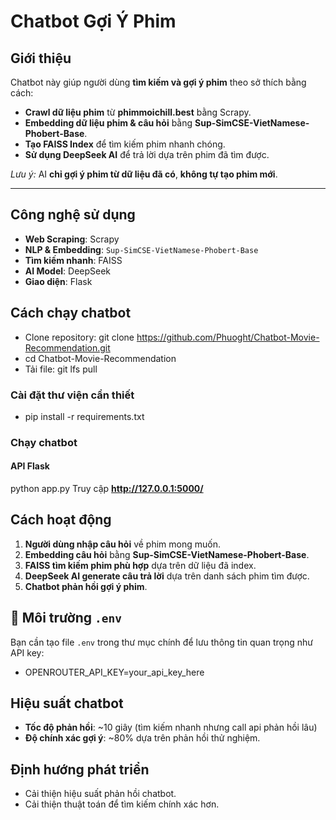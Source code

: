 # Chatbot Gợi Ý Phim

## Giới thiệu
Chatbot này giúp người dùng **tìm kiếm và gợi ý phim** theo sở thích bằng cách:
- **Crawl dữ liệu phim** từ **phimmoichill.best** bằng Scrapy.
- **Embedding dữ liệu phim & câu hỏi** bằng **Sup-SimCSE-VietNamese-Phobert-Base**.
- **Tạo FAISS Index** để tìm kiếm phim nhanh chóng.
- **Sử dụng DeepSeek AI** để trả lời dựa trên phim đã tìm được.

*Lưu ý:* AI **chỉ gợi ý phim từ dữ liệu đã có**, **không tự tạo phim mới**.

---


## Công nghệ sử dụng
- **Web Scraping**: Scrapy  
- **NLP & Embedding**: `Sup-SimCSE-VietNamese-Phobert-Base`  
- **Tìm kiếm nhanh**: FAISS  
- **AI Model**: DeepSeek  
- **Giao diện**: Flask


## Cách chạy chatbot
- Clone repository: git clone https://github.com/Phuoght/Chatbot-Movie-Recommendation.git
- cd Chatbot-Movie-Recommendation
- Tải file: git lfs pull

### Cài đặt thư viện cần thiết
- pip install -r requirements.txt

### Chạy chatbot

#### API Flask
python app.py
Truy cập **http://127.0.0.1:5000/** 


## Cách hoạt động
1. **Người dùng nhập câu hỏi** về phim mong muốn.
2. **Embedding câu hỏi** bằng **Sup-SimCSE-VietNamese-Phobert-Base**.
3. **FAISS tìm kiếm phim phù hợp** dựa trên dữ liệu đã index.
4. **DeepSeek AI generate câu trả lời** dựa trên danh sách phim tìm được.
5. **Chatbot phản hồi gợi ý phim**.

## 🔧 Môi trường `.env`
Bạn cần tạo file `.env` trong thư mục chính để lưu thông tin quan trọng như API key:
- OPENROUTER_API_KEY=your_api_key_here

## Hiệu suất chatbot
- **Tốc độ phản hồi**: ~10 giây (tìm kiếm nhanh nhưng call api phản hồi lâu)  
- **Độ chính xác gợi ý**: ~80% dựa trên phản hồi thử nghiệm.

##  Định hướng phát triển
- Cải thiện hiệu suất phản hồi chatbot.
- Cải thiện thuật toán để tìm kiếm chính xác hơn.


